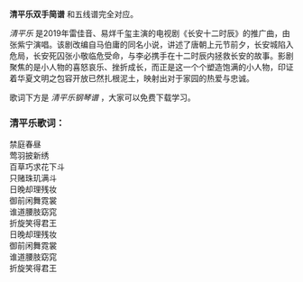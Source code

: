 

**清平乐双手简谱** 和五线谱完全对应。

_清平乐_
是2019年雷佳音、易烊千玺主演的电视剧《长安十二时辰》的推广曲，由张紫宁演唱。该剧改编自马伯庸的同名小说，讲述了唐朝上元节前夕，长安城陷入危局，长安死囚张小敬临危受命，与李必携手在十二时辰内拯救长安的故事。影剧聚焦的是小人物的喜怒哀乐、挫折成长，而正是这一个个塑造饱满的小人物，印证着华夏文明之包容开放已然扎根泥土，映射出对于家园的热爱与忠诚。

歌词下方是 _清平乐钢琴谱_ ，大家可以免费下载学习。

### 清平乐歌词：

禁庭春昼  
莺羽披新绣  
百草巧求花下斗  
只赌珠玑满斗  
日晚却理残妆  
御前闲舞霓裳  
谁道腰肢窈窕  
折旋笑得君王  
日晚却理残妆  
御前闲舞霓裳  
谁道腰肢窈窕  
折旋笑得君王


